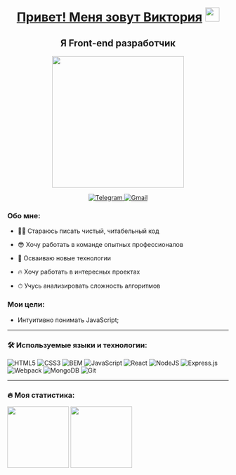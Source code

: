 <h1 align="center">
  <a href="#">Привет! Меня зовут Виктория</a>
  <img src="https://github.com/blackcater/blackcater/raw/main/images/Hi.gif" height="32">
</h1>
<h2 align="center">Я Front-end разработчик</h2>
<p align="center"><img src="https://media.giphy.com/media/1MSVKRopegDjYONwdF/giphy.gif" width="300" height="300"/></p>

<p align="center">
  <a href="https://t.me/viktorypolischuk">
    <img src="https://img.shields.io/badge/Telegram-blue?style=for-the-badge&logo=telegram&logoColor=white" alt="Telegram">
  </a>
  <a href="mailto:viktory.polischuk@gmail.com">
    <img src="https://img.shields.io/badge/Gmail-red?style=for-the-badge&logo=gmail&logoColor=white" alt="Gmail">
  </a>
</p>

### Обо мне:

* 👨‍💻 Стараюсь писать чистый, читабельный код
  
* 😎 Хочу работать в команде опытных профессионалов
  
* 🚀 Осваиваю новые технологии
  
* 🔥 Хочу работать в интересных проектах
  
* ⏱ Учусь анализировать сложность алгоритмов

### Мои цели:
- Интуитивно понимать JavaScript;
  
---

### 🛠 Используемые языки и технологии:
![HTML5](https://img.shields.io/badge/html5-%23E34F26.svg?style=for-the-badge&logo=html5&logoColor=white)
![CSS3](https://img.shields.io/badge/css3-%231572B6.svg?style=for-the-badge&logo=css3&logoColor=white)
![BEM](https://img.shields.io/badge/bem-%23000000.svg?style=for-the-badge&logo=bem&logoColor=white)
![JavaScript](https://img.shields.io/badge/javascript-%23323330.svg?style=for-the-badge&logo=javascript&logoColor=%23F7DF1E)
![React](https://img.shields.io/badge/react-%2320232a.svg?style=for-the-badge&logo=react&logoColor=%2361DAFB)
![NodeJS](https://img.shields.io/badge/node.js-6DA55F?style=for-the-badge&logo=node.js&logoColor=white)
![Express.js](https://img.shields.io/badge/express.js-%23404d59.svg?style=for-the-badge&logo=express&logoColor=%2361DAFB)
![Webpack](https://img.shields.io/badge/webpack-%238DD6F9.svg?style=for-the-badge&logo=webpack&logoColor=black)
![MongoDB](https://img.shields.io/badge/mongodb-%2347A248.svg?style=for-the-badge&logo=mongodb&logoColor=white)
![Git](https://img.shields.io/badge/git-%23F05032.svg?style=for-the-badge&logo=git&logoColor=white)

---

### 🔥 Моя статистика:
<img src="https://github-readme-stats-sigma-five.vercel.app/api?username=viktorypolischuk&show_icons=true" height="140px"/> <img src="https://github-readme-stats-sigma-five.vercel.app/api/top-langs/?username=viktorypolischuk&layout=compact" height="140px"/>

